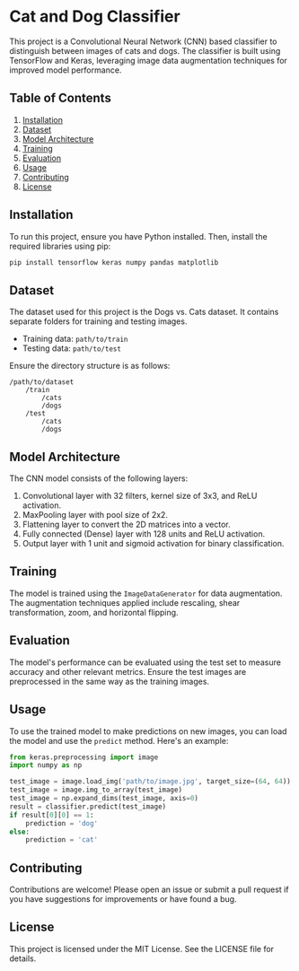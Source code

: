 # Cat and Dog Classifier

This project is a Convolutional Neural Network (CNN) based classifier to distinguish between images of cats and dogs. The classifier is built using TensorFlow and Keras, leveraging image data augmentation techniques for improved model performance.

## Table of Contents

1. [Installation](#installation)
2. [Dataset](#dataset)
3. [Model Architecture](#model-architecture)
4. [Training](#training)
5. [Evaluation](#evaluation)
6. [Usage](#usage)
7. [Contributing](#contributing)
8. [License](#license)

## Installation

To run this project, ensure you have Python installed. Then, install the required libraries using pip:

```bash
pip install tensorflow keras numpy pandas matplotlib
```

## Dataset

The dataset used for this project is the Dogs vs. Cats dataset. It contains separate folders for training and testing images.

- Training data: `path/to/train`
- Testing data: `path/to/test`

Ensure the directory structure is as follows:

```
/path/to/dataset
    /train
        /cats
        /dogs
    /test
        /cats
        /dogs
```

## Model Architecture

The CNN model consists of the following layers:

1. Convolutional layer with 32 filters, kernel size of 3x3, and ReLU activation.
2. MaxPooling layer with pool size of 2x2.
3. Flattening layer to convert the 2D matrices into a vector.
4. Fully connected (Dense) layer with 128 units and ReLU activation.
5. Output layer with 1 unit and sigmoid activation for binary classification.

## Training

The model is trained using the `ImageDataGenerator` for data augmentation. The augmentation techniques applied include rescaling, shear transformation, zoom, and horizontal flipping.



## Evaluation

The model's performance can be evaluated using the test set to measure accuracy and other relevant metrics. Ensure the test images are preprocessed in the same way as the training images.

## Usage

To use the trained model to make predictions on new images, you can load the model and use the `predict` method. Here's an example:

```python
from keras.preprocessing import image
import numpy as np

test_image = image.load_img('path/to/image.jpg', target_size=(64, 64))
test_image = image.img_to_array(test_image)
test_image = np.expand_dims(test_image, axis=0)
result = classifier.predict(test_image)
if result[0][0] == 1:
    prediction = 'dog'
else:
    prediction = 'cat'
```

## Contributing

Contributions are welcome! Please open an issue or submit a pull request if you have suggestions for improvements or have found a bug.

## License

This project is licensed under the MIT License. See the LICENSE file for details.

